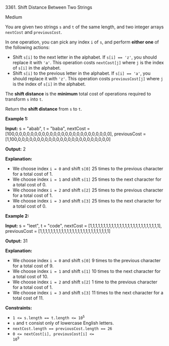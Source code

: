 3361\. Shift Distance Between Two Strings

Medium

You are given two strings `s` and `t` of the same length, and two integer arrays `nextCost` and `previousCost`.

In one operation, you can pick any index `i` of `s`, and perform **either one** of the following actions:

*   Shift `s[i]` to the next letter in the alphabet. If `s[i] == 'z'`, you should replace it with `'a'`. This operation costs `nextCost[j]` where `j` is the index of `s[i]` in the alphabet.
*   Shift `s[i]` to the previous letter in the alphabet. If `s[i] == 'a'`, you should replace it with `'z'`. This operation costs `previousCost[j]` where `j` is the index of `s[i]` in the alphabet.

The **shift distance** is the **minimum** total cost of operations required to transform `s` into `t`.

Return the **shift distance** from `s` to `t`.

**Example 1:**

**Input:** s = "abab", t = "baba", nextCost = [100,0,0,0,0,0,0,0,0,0,0,0,0,0,0,0,0,0,0,0,0,0,0,0,0,0], previousCost = [1,100,0,0,0,0,0,0,0,0,0,0,0,0,0,0,0,0,0,0,0,0,0,0,0,0]

**Output:** 2

**Explanation:**

*   We choose index `i = 0` and shift `s[0]` 25 times to the previous character for a total cost of 1.
*   We choose index `i = 1` and shift `s[1]` 25 times to the next character for a total cost of 0.
*   We choose index `i = 2` and shift `s[2]` 25 times to the previous character for a total cost of 1.
*   We choose index `i = 3` and shift `s[3]` 25 times to the next character for a total cost of 0.

**Example 2:**

**Input:** s = "leet", t = "code", nextCost = [1,1,1,1,1,1,1,1,1,1,1,1,1,1,1,1,1,1,1,1,1,1,1,1,1,1], previousCost = [1,1,1,1,1,1,1,1,1,1,1,1,1,1,1,1,1,1,1,1,1,1,1,1,1,1]

**Output:** 31

**Explanation:**

*   We choose index `i = 0` and shift `s[0]` 9 times to the previous character for a total cost of 9.
*   We choose index `i = 1` and shift `s[1]` 10 times to the next character for a total cost of 10.
*   We choose index `i = 2` and shift `s[2]` 1 time to the previous character for a total cost of 1.
*   We choose index `i = 3` and shift `s[3]` 11 times to the next character for a total cost of 11.

**Constraints:**

*   <code>1 <= s.length == t.length <= 10<sup>5</sup></code>
*   `s` and `t` consist only of lowercase English letters.
*   `nextCost.length == previousCost.length == 26`
*   <code>0 <= nextCost[i], previousCost[i] <= 10<sup>9</sup></code>